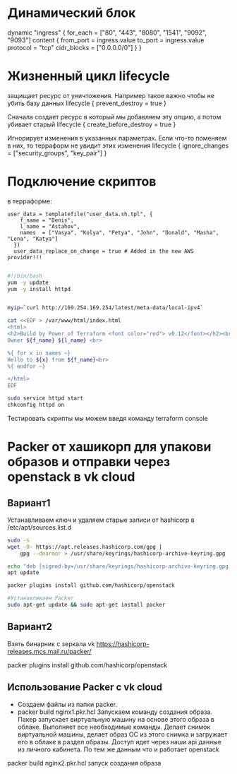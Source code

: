 

# Динамический блок

  dynamic "ingress" {
    for_each = ["80", "443", "8080", "1541", "9092", "9093"]
    content {
      from_port   = ingress.value
      to_port     = ingress.value
      protocol    = "tcp"
      cidr_blocks = ["0.0.0.0/0"]
    }
  }


  # Жизненный цикл lifecycle

защищает ресурс от уничтожения. Например такое важно чтобы не убить базу данных
    lifecycle {
        prevent_destroy = true
  }

Сначала создает ресурс в который мы добавляем эту опцию, а потом убивает старый
    lifecycle {
    create_before_destroy = true
  }

Игнорирует изменения в указанных параметрах. Если что-то поменяем в них, то терраформ не увидит этих изменения
    lifecycle {
        ignore_changes = ["security_groups", "key_pair"]
  }

# Подключение скриптов

в терраформе:
```t
user_data = templatefile("user_data.sh.tpl", {
    f_name = "Denis",
    l_name = "Astahov",
    names  = ["Vasya", "Kolya", "Petya", "John", "Donald", "Masha", "Lena", "Katya"]
  })
  user_data_replace_on_change = true # Added in the new AWS provider!!!
```

```bash

#!/bin/bash
yum -y update
yum -y install httpd


myip=`curl http://169.254.169.254/latest/meta-data/local-ipv4`

cat <<EOF > /var/www/html/index.html
<html>
<h2>Build by Power of Terraform <font color="red"> v0.12</font></h2><br>
Owner ${f_name} ${l_name} <br>

%{ for x in names ~}
Hello to ${x} from ${f_name}<br>
%{ endfor ~}

</html>
EOF

sudo service httpd start
chkconfig httpd on

```

Тестировать скрипты мы можем введя команду  terraform console





# Packer от хашикорп для упакови образов и отправки через openstack в vk cloud

## Вариант1
Устанавливаем ключ и удаляем старые записи от hashicorp в /etc/apt/sources.list.d  

``` bash 
sudo -s
wget -O- https://apt.releases.hashicorp.com/gpg |
    gpg --dearmor > /usr/share/keyrings/hashicorp-archive-keyring.gpg  

echo "deb [signed-by=/usr/share/keyrings/hashicorp-archive-keyring.gpg] https://apt.releases.hashicorp.com $(lsb_release -cs) main" > /etc/apt/sources.list.d/hashicorp.list
apt update  

packer plugins install github.com/hashicorp/openstack

#Устанавливаем Packer  
sudo apt-get update && sudo apt-get install packer
```
##  Вариант2

Взять бинарник с зеркала vk
https://hashicorp-releases.mcs.mail.ru/packer/

packer plugins install github.com/hashicorp/openstack

## Использование Packer с vk cloud
+ Создаем файлы из папки packer.
+ packer build nginx1.pkr.hcl Запускаем команду создания образа. Пакер запускает виртуальную машину на основе этого образа в облаке. Выполняет все необходимые команды. Делает снимок виртуальной машины, делает образ ОС из этого снимка и загружает его в облаке в раздел образы. Доступ идет через наши api данные из личного кабинета. По тем же данным что и работает openstack

packer build nginx2.pkr.hcl   запуск создания образа
